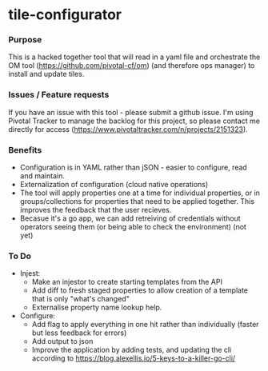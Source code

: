 # tile-configurator 

### Purpose
This is a hacked together tool that will read in a yaml file and orchestrate the OM tool (https://github.com/pivotal-cf/om) (and therefore ops manager) to install and update tiles.


### Issues / Feature requests
If you have an issue with this tool - please submit a github issue.  I'm using Pivotal Tracker to manage the backlog for this project, so please contact me directly for access (https://www.pivotaltracker.com/n/projects/2151323).

### Benefits
- Configuration is in YAML rather than jSON - easier to configure, read and maintain.
- Externalization of configuration (cloud native operations)
- The tool will apply properties one at a time for individual properties, or in groups/collections for properties that need to be applied together.  This improves the feedback that the user recieves.
- Becasue it's a go app, we can add retreiving of credentials without operators seeing them (or being able to check the environment) (not yet)

### To Do
- Injest:
  - Make an injestor to create starting templates from the API
  - Add diff to fresh staged properties to allow creation of a template that is only "what's changed"
  - Externalise property name lookup help.
- Configure:
  - Add flag to apply everything in one hit rather than individually (faster but less feedback for errors)
  - Add output to json 
  - Improve the application by adding tests, and updating the cli according to https://blog.alexellis.io/5-keys-to-a-killer-go-cli/




